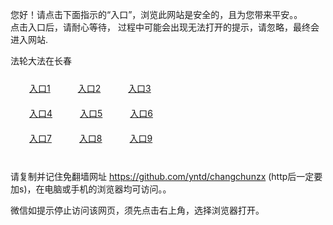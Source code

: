 您好！请点击下面指示的“入口”，浏览此网站是安全的，且为您带来平安。。 <br/>
点击入口后，请耐心等待， 过程中可能会出现无法打开的提示，请忽略，最终会进入网站. </br>

法轮大法在长春<br/>
<div style="padding:10px"><a style="margin:20px" target="_blank" href="https://d1mqv039atezq5.cloudfront.net/2Qpsp?ilmnipye" id="ccLink1" rel="nofollow">入口1</a> <a target="_blank" style="margin:20px" href="https://d2hutg82uzo9qp.cloudfront.net/2Qpsp?ditdlwrw" id="ccLink2" rel="nofollow">入口2</a> <a style="margin:20px" target="_blank" href="https://d1hyq2e70ktly8.cloudfront.net/2Qpsp?qlxwvo" id="ccLink3" rel="nofollow">入口3</a></div>

<div style="padding:10px" ><a style="margin:20px" target="_blank" href="https://d1mqv039atezq5.cloudfront.net/2Qpsp?ilmnipye" id="ccLink4" rel="nofollow">入口4</a> <a style="margin:20px" href="https://d2hutg82uzo9qp.cloudfront.net/2Qpsp?ditdlwrw" target="_blank" id="ccLink5" rel="nofollow">入口5</a> <a style="margin:20px" href="https://d1hyq2e70ktly8.cloudfront.net/2Qpsp?qlxwvo" target="_blank" id="ccLink6" rel="nofollow">入口6</a></div>

<div style="padding:10px"><a style="margin:20px" target="_blank" href="https://d1mqv039atezq5.cloudfront.net/2Qpsp?ilmnipye" id="ccLink7" rel="nofollow">入口7</a> <a style="margin:20px" href="https://d2hutg82uzo9qp.cloudfront.net/2Qpsp?ditdlwrw" target="_blank" id="ccLink8" rel="nofollow">入口8</a> <a style="margin:20px" target="_blank" href="https://d1hyq2e70ktly8.cloudfront.net/2Qpsp?qlxwvo" id="ccLink9" rel="nofollow">入口9</a></div>

<br/>



请复制并记住免翻墙网址 https://github.com/yntd/changchunzx (http后一定要加s)，在电脑或手机的浏览器均可访问。。<br/>

微信如提示停止访问该网页，须先点击右上角，选择浏览器打开。
